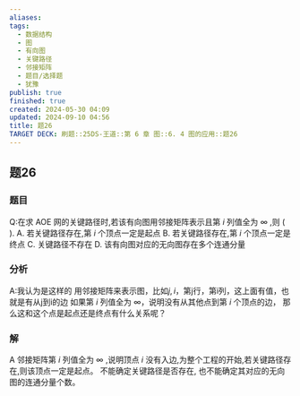 ```yaml
---
aliases: 
tags:
  - 数据结构
  - 图
  - 有向图
  - 关键路径
  - 邻接矩阵
  - 题目/选择题
  - 犹豫
publish: true
finished: true
created: 2024-05-30 04:09
updated: 2024-09-10 04:56
title: 题26
TARGET DECK: 刷题::25DS-王道::第 6 章 图::6. 4 图的应用::题26
---
```

## 题26
### 题目
Q:在求 AOE 网的关键路径时,若该有向图用邻接矩阵表示且第 $i$ 列值全为 $\infty$ ,则 ( ).
A. 若关键路径存在,第 $i$ 个顶点一定是起点
B. 若关键路径存在,第 $i$ 个顶点一定是终点
C. 关键路径不存在
D. 该有向图对应的无向图存在多个连通分量
### 分析
A:我认为是这样的
用邻接矩阵来表示图，比如$j,i$，第j行，第i列，这上面有值，也就是有从j到i的边 
如果第 $i$ 列值全为 $\infty$，说明没有从其他点到第 $i$ 个顶点的边，
那么这和这个点是起点还是终点有什么关系呢？
### 解
A
邻接矩阵第 $i$ 列值全为 $\infty$ ,说明顶点 $i$ 没有入边,为整个工程的开始,若关键路径存在,则该顶点一定是起点。
不能确定关键路径是否存在, 也不能确定其对应的无向图的连通分量个数。
<!--ID: 1726632849453-->


